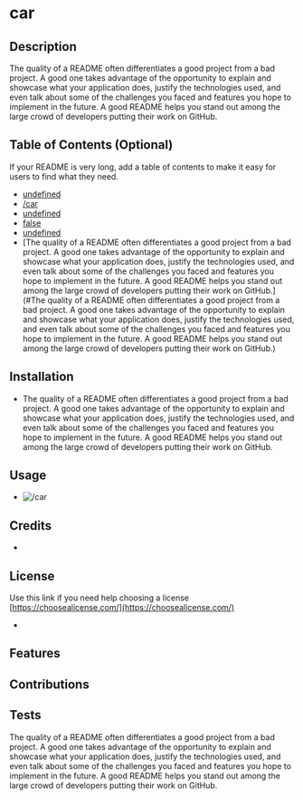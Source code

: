 
  # car

  ## Description
  The quality of a README often differentiates a good project from a bad project. A good one takes advantage of the opportunity to explain and showcase what your application does, justify the technologies used, and even talk about some of the challenges you faced and features you hope to implement in the future. A good README helps you stand out among the large crowd of developers putting their work on GitHub.
    
  ## Table of Contents (Optional)
  If your README is very long, add a table of contents to make it easy for users to find what they need.
  * [undefined](#undefined
)
  * [/car](#/car
)
  * [undefined](#undefined)
  * [false](#false)
  * [undefined](#undefined)
  * [The quality of a README often differentiates a good project from a bad project. A good one takes advantage of the opportunity to explain and showcase what your application does, justify the technologies used, and even talk about some of the challenges you faced and features you hope to implement in the future. A good README helps you stand out among the large crowd of developers putting their work on GitHub.](#The quality of a README often differentiates a good project from a bad project. A good one takes advantage of the opportunity to explain and showcase what your application does, justify the technologies used, and even talk about some of the challenges you faced and features you hope to implement in the future. A good README helps you stand out among the large crowd of developers putting their work on GitHub.)
   
    
  ## Installation
  * The quality of a README often differentiates a good project from a bad project. A good one takes advantage of the opportunity to explain and showcase what your application does, justify the technologies used, and even talk about some of the challenges you faced and features you hope to implement in the future. A good README helps you stand out among the large crowd of developers putting their work on GitHub.
    
  ## Usage
  * ![/car](/car)


  ## Credits
  

  * 
  ## License
  Use this link if you need help choosing a license 
  [https://choosealicense.com/](https://choosealicense.com/)
  
  * 
  
    
  ## Features
  
    
  ## Contributions
  
    
  ## Tests
  The quality of a README often differentiates a good project from a bad project. A good one takes advantage of the opportunity to explain and showcase what your application does, justify the technologies used, and even talk about some of the challenges you faced and features you hope to implement in the future. A good README helps you stand out among the large crowd of developers putting their work on GitHub.
    
  